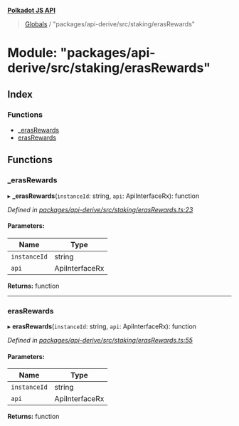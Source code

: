 **[Polkadot JS API](../README.md)**

> [Globals](../globals.md) / "packages/api-derive/src/staking/erasRewards"

# Module: "packages/api-derive/src/staking/erasRewards"

## Index

### Functions

* [\_erasRewards](_packages_api_derive_src_staking_erasrewards_.md#_erasrewards)
* [erasRewards](_packages_api_derive_src_staking_erasrewards_.md#erasrewards)

## Functions

### \_erasRewards

▸ **_erasRewards**(`instanceId`: string, `api`: ApiInterfaceRx): function

*Defined in [packages/api-derive/src/staking/erasRewards.ts:23](https://github.com/polkadot-js/api/blob/d13e58fb3/packages/api-derive/src/staking/erasRewards.ts#L23)*

#### Parameters:

Name | Type |
------ | ------ |
`instanceId` | string |
`api` | ApiInterfaceRx |

**Returns:** function

___

### erasRewards

▸ **erasRewards**(`instanceId`: string, `api`: ApiInterfaceRx): function

*Defined in [packages/api-derive/src/staking/erasRewards.ts:55](https://github.com/polkadot-js/api/blob/d13e58fb3/packages/api-derive/src/staking/erasRewards.ts#L55)*

#### Parameters:

Name | Type |
------ | ------ |
`instanceId` | string |
`api` | ApiInterfaceRx |

**Returns:** function
